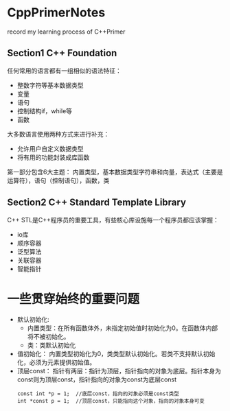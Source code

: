 # CppPrimerNotes
record my learning process of C++Primer

## Section1 C++ Foundation
任何常用的语言都有一组相似的语法特征：
- 整数字符等基本数据类型
- 变量
- 语句
- 控制结构if，while等
- 函数

大多数语言使用两种方式来进行补充：
- 允许用户自定义数据类型
- 将有用的功能封装成库函数

第一部分包含6大主题：
内置类型，基本数据类型字符串和向量，表达式（主要是运算符），语句（控制语句），函数，类

## Section2 C++ Standard Template Library
C++ STL是C++程序员的重要工具，有些核心库设施每一个程序员都应该掌握：
- io库
- 顺序容器
- 泛型算法
- 关联容器
- 智能指针


# 一些贯穿始终的重要问题
- 默认初始化:
  - 内置类型：在所有函数体外，未指定初始值时初始化为0。在函数体内部将不被初始化。
  - 类：类默认初始化
- 值初始化：
  内置类型初始化为0，类类型默认初始化。若类不支持默认初始化，必须为元素提供初始值。
- 顶层const：
  指针有两层：指针为顶层，指针指向的对象为底层。指针本身为const则为顶层const，指针指向的对象为const为底层const
  ```
  const int *p = 1;  //底层const，指向的对象必须是const类型
  int *const p = 1;  //顶层const，只能指向这个对象，指向的对象本身可变
  ```
  
